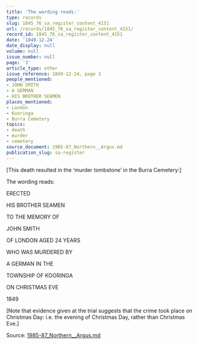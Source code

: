 ```yaml
---
title: 'The wording reads:'
type: records
slug: 1845_76_sa_register_content_4151
url: /records/1845_76_sa_register_content_4151/
record_id: 1845_76_sa_register_content_4151
date: '1849-12-24'
date_display: null
volume: null
issue_number: null
page: '3'
article_type: other
issue_reference: 1849-12-24, page 3
people_mentioned:
- JOHN SMITH
- A GERMAN
- HIS BROTHER SEAMEN
places_mentioned:
- London
- Kooringa
- Burra Cemetery
topics:
- death
- murder
- cemetery
source_document: 1985-87_Northern__Argus.md
publication_slug: sa-register
---
```


[This death resulted in the ‘murder tombstone’ in the Burra Cemetery:]

The wording reads:

ERECTED

HIS BROTHER SEAMEN

TO THE MEMORY OF

JOHN SMITH

OF LONDON AGED 24 YEARS

WHO WAS MURDERED BY

A GERMAN IN THE

TOWNSHIP OF KOORINGA

ON CHRISTMAS EVE

1849

[Note that evidence given at the trial suggests that the crime took place on Christmas Day: i.e. the evening of Christmas Day, rather than Christmas Eve.]

Source: [1985-87_Northern__Argus.md](/downloads/markdown/1985-87_Northern__Argus.md)
